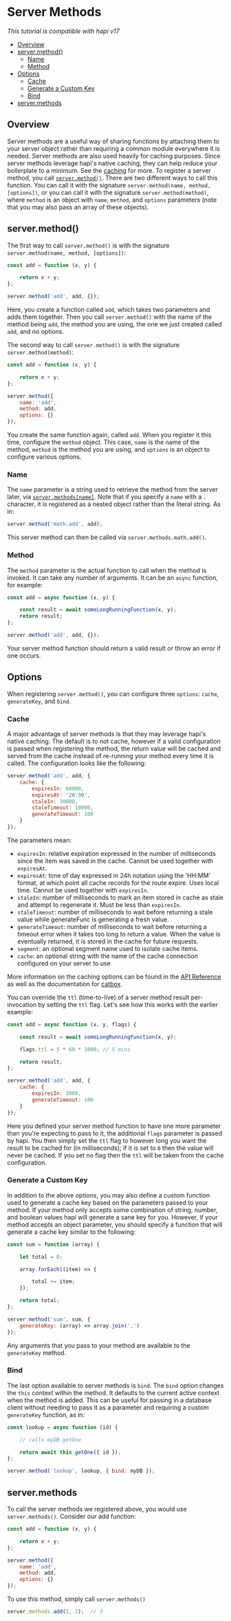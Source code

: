 # Server Methods

_This tutorial is compatible with hapi v17_

- [Overview](#overview)
- [server.method()](#server.method)
    - [Name](#name)
    - [Method](#method)
- [Options](#options)
    - [Cache](#cache)
    - [Generate a Custom Key](#key)
    - [Bind](#key)
- [server.methods](#server.methods)



## <a name="overview" /> Overview

Server methods are a useful way of sharing functions by attaching them to your server object rather than requiring a common module everywhere it is needed. Server methods are also used heavily for caching purposes. Since server methods leverage hapi's native caching, they can help reduce your boilerplate to a minimum. See the [caching](https://hapijs.com/tutorials/caching) for more. To register a server method, you call [`server.method()`](https://hapijs.com/api#server.method()). There are two different ways to call this function. You can call it with the signature `server.method(name, method, [options])`, or you can call it with the signature `server.method(method)`, where `method` is an object with `name`, `method`, and `options` parameters (note that you may also pass an array of these objects).

## <a name="server.method" /> server.method()

The first way to call `server.method()` is with the signature `server.method(name, method, [options])`:

```js
const add = function (x, y) {

    return x + y;
};

server.method('add', add, {});
```
Here, you create a function called `add`, which takes two parameters and adds them together. Then you call `server.method()` with the name of the method being `add`, the method you are using, the one we just created called `add`, and no options.  

The second way to call `server.method()` is with the signature `server.method(method)`:

```js
const add = function (x, y) {

    return x + y;
};

server.method({
    name: 'add',
    method: add,
    options: {}
});
```
You create the same function again, called `add`. When you register it this time, configure the `method` object. This case, `name` is the name of the method, `method` is the method you are using, and `options` is an object to configure various options.

### <a name="name" /> Name

The `name` parameter is a string used to retrieve the method from the server later, via [`server.methods[name]`](#server.methods). Note that if you specify a `name` with a `.` character, it is registered as a nested object rather than the literal string. As in:

```javascript
server.method('math.add', add);
```

This server method can then be called via `server.methods.math.add()`.

### <a name="method" /> Method

The `method` parameter is the actual function to call when the method is invoked. It can take any number of arguments. It can be an `async` function, for example:

```js
const add = async function (x, y) {

    const result = await someLongRunningFunction(x, y);
    return result;
};

server.method('add', add, {});
```

Your server method function should return a valid result or throw an error if one occurs.

## <a name="options" /> Options

When registering `server.method()`, you can configure three `options`: `cache`, `generateKey`, and `bind`.

### <a name="cache" /> Cache

A major advantage of server methods is that they may leverage hapi's native caching. The default is to not cache, however if a valid configuration is passed when registering the method, the return value will be cached and served from the cache instead of re-running your method every time it is called. The configuration looks like the following:

```javascript
server.method('add', add, {
    cache: {
        expiresIn: 60000,
        expiresAt: '20:30',
        staleIn: 30000,
        staleTimeout: 10000,
        generateTimeout: 100
    }
});
```

The parameters mean:

* `expiresIn`: relative expiration expressed in the number of milliseconds since the item was saved in the cache. Cannot be used together with `expiresAt`.
* `expiresAt`: time of day expressed in 24h notation using the 'HH:MM' format, at which point all cache records for the route expire. Uses local time. Cannot be used together with `expiresIn`.
* `staleIn`: number of milliseconds to mark an item stored in cache as stale and attempt to regenerate it. Must be less than `expiresIn`.
* `staleTimeout`: number of milliseconds to wait before returning a stale value while generateFunc is generating a fresh value.
* `generateTimeout`: number of milliseconds to wait before returning a timeout error when it takes too long to return a value. When the value is eventually returned, it is stored in the cache for future requests.
* `segment`: an optional segment name used to isolate cache items.
* `cache`: an optional string with the name of the cache connection configured on your server to use

More information on the caching options can be found in the [API Reference](/api#servermethodmethod) as well as the documentation for [catbox](https://github.com/hapijs/catbox#policy).

You can override the `ttl` (time-to-live) of a server method result per-invocation by setting the `ttl` flag. Let's see how this works with the earlier example:

```js
const add = async function (x, y, flags) {

    const result = await someLongRunningFunction(x, y);

    flags.ttl = 5 * 60 * 1000; // 5 mins

    return result;
};

server.method('add', add, {
    cache: {
        expiresIn: 2000,
        generateTimeout: 100
    }
});
```

Here you defined your server method function to have one more parameter than you're expecting to pass to it, the additional `flags` parameter is passed by hapi. You then simply set the `ttl` flag to however long you want the result to be cached for (in milliseconds); if it is set to `0` then the value will never be cached. If you set no flag then the `ttl` will be taken from the cache configuration.

### <a name="key" /> Generate a Custom Key

In addition to the above options, you may also define a custom function used to generate a cache key based on the parameters passed to your method. If your method only accepts some combination of string, number, and boolean values hapi will generate a sane key for you. However, if your method accepts an object parameter, you should specify a function that will generate a cache key similar to the following:

```javascript
const sum = function (array) {

    let total = 0;

    array.forEach((item) => {

        total += item;
    });

    return total;
};

server.method('sum', sum, {
    generateKey: (array) => array.join(',')
});
```

Any arguments that you pass to your method are available to the `generateKey` method.

### <a name="bind" /> Bind

The last option available to server methods is `bind`. The `bind` option changes the `this` context within the method. It defaults to the current active context when the method is added. This can be useful for passing in a database client without needing to pass it as a parameter and requiring a custom `generateKey` function, as in:

```javascript
const lookup = async function (id) {

    // calls myDB.getOne

    return await this.getOne({ id });
};

server.method('lookup', lookup, { bind: myDB });
```

## <a name="server.methods" /> server.methods

To call the server methods we registered above, you would use `server.methods()`. Consider our add function:

```js
const add = function (x, y) {

    return x + y;
};

server.method({
    name: 'add',
    method: add,
    options: {}
});
```

To use this method, simply call `server.methods()`

```js
server.methods.add(1, 2);  // 3
```